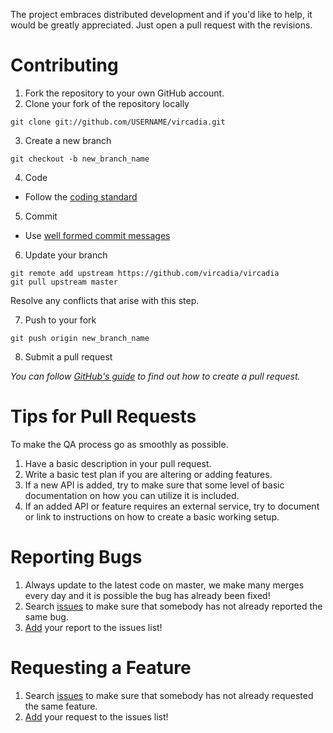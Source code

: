 
The project embraces distributed development and if you'd like to help, it would be greatly appreciated. Just open a pull request with the revisions.

Contributing
===
1. Fork the repository to your own GitHub account.
2. Clone your fork of the repository locally

  ```
  git clone git://github.com/USERNAME/vircadia.git
  ```
3. Create a new branch
  
  ```
  git checkout -b new_branch_name 
  ```
4. Code
  * Follow the [coding standard](CODING_STANDARD.md)
5. Commit
  * Use [well formed commit messages](http://tbaggery.com/2008/04/19/a-note-about-git-commit-messages.html)
6. Update your branch
  
  ```
  git remote add upstream https://github.com/vircadia/vircadia
  git pull upstream master
  ```
  
  Resolve any conflicts that arise with this step.
  
7. Push to your fork
  
  ```
  git push origin new_branch_name
  ```
8. Submit a pull request

  *You can follow [GitHub's guide](https://help.github.com/articles/creating-a-pull-request) to find out how to create a pull request.*
  
Tips for Pull Requests 
===
To make the QA process go as smoothly as possible.

1. Have a basic description in your pull request. 
2. Write a basic test plan if you are altering or adding features.
3. If a new API is added, try to make sure that some level of basic documentation on how you can utilize it is included.
4. If an added API or feature requires an external service, try to document or link to instructions on how to create a basic working setup.

Reporting Bugs
===
1. Always update to the latest code on master, we make many merges every day and it is possible the bug has already been fixed!
2. Search [issues](https://github.com/vircadia/vircadia/issues) to make sure that somebody has not already reported the same bug. 
3. [Add](https://github.com/vircadia/vircadia/issues/new) your report to the issues list!

Requesting a Feature
===
1. Search [issues](https://github.com/vircadia/vircadia/issues) to make sure that somebody has not already requested the same feature. 
2. [Add](https://github.com/vircadia/vircadia/issues/new) your request to the issues list!
